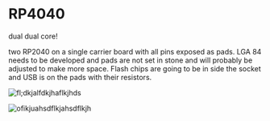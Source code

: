 # RP4040
dual dual core!

two RP2040 on a single carrier board with all pins exposed as pads. LGA 84 needs to be developed and pads are not set in stone and will probably be adjusted to make more space. Flash chips are going to be in side the socket and USB is on the pads with their resistors.


![fl;dkjalfdkjhaflkjhds](https://user-images.githubusercontent.com/59792598/210097028-c98afbb0-5a04-47c0-a44b-187b47388b39.JPG)


![ofikjuahsdflkjahsdflkjh](https://user-images.githubusercontent.com/59792598/210096868-73a3efab-b78a-4742-9bb5-a383dd4b47ae.JPG)
